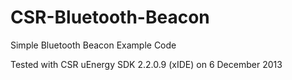 CSR-Bluetooth-Beacon
====================
Simple Bluetooth Beacon Example Code<br>

Tested with CSR uEnergy SDK 2.2.0.9 (xIDE) on 6 December 2013

